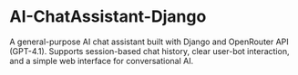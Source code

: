 # AI-ChatAssistant-Django
A general-purpose AI chat assistant built with Django and OpenRouter API (GPT-4.1). Supports session-based chat history, clear user-bot interaction, and a simple web interface for conversational AI.
